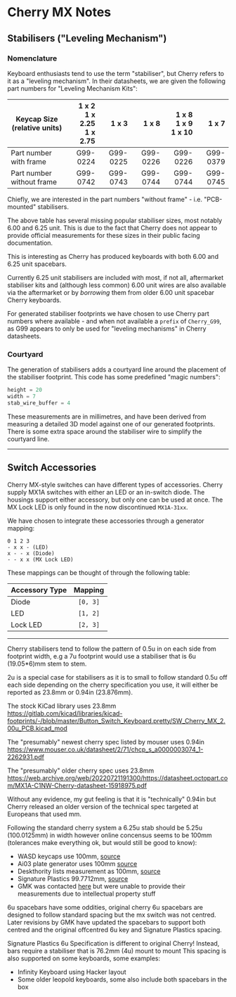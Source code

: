 # Cherry MX Notes

## Stabilisers ("Leveling Mechanism")

### Nomenclature

Keyboard enthusiasts tend to use the term "stabiliser", but Cherry refers to it
as a "leveling mechanism". In their datasheets, we are given the following part
numbers for "Leveling Mechanism Kits":

<!-- markdownlint-disable-next-line -->
| Keycap Size (relative units) | 1 x 2<br>1 x 2.25<br>1 x 2.75 |    1 x 3 |    1 x 8 | 1 x 8<br>1 x 9<br>1 x 10 |    1 x 7 |
|------------------------------|------------------------------:|---------:|---------:|-------------------------:|---------:|
| Part number with frame       |                      G99-0224 | G99-0225 | G99-0226 |                 G99-0226 | G99-0379 |
| Part number without frame    |                      G99-0742 | G99-0743 | G99-0744 |                 G99-0744 | G99-0745 |

Chiefly, we are interested in the part numbers "without frame" - i.e.
"PCB-mounted" stabilisers.

The above table has several missing popular stabiliser sizes, most notably 6.00
and 6.25 unit. This is due to the fact that Cherry does not appear to provide
official measurements for these sizes in their public facing documentation.

This is interesting as Cherry has produced keyboards with both 6.00 and 6.25
unit spacebars.

Currently 6.25 unit stabilisers are included with most, if not all, aftermarket
stabiliser kits and (although less common) 6.00 unit wires are also available
via the aftermarket or by _borrowing_ them from older 6.00 unit spacebar Cherry
keyboards.

For generated stabiliser footprints we have chosen to use Cherry part numbers
where available - and when not available a `prefix` of `Cherry_G99`, as G99
appears to only be used for "leveling mechanisms" in Cherry datasheets.

### Courtyard

The generation of stabilisers adds a courtyard line around the placement of the
stabiliser footprint. This code has some predefined "magic numbers":

```py
height = 20
width = 7
stab_wire_buffer = 4
```

These measurements are in millimetres, and have been derived from measuring a
detailed 3D model against one of our generated footprints. There is some extra
space around the stabiliser wire to simplify the courtyard line.

---

## Switch Accessories

Cherry MX-style switches can have different types of accessories. Cherry
supply MX1A switches with either an LED or an in-switch diode. The housings
support either accessory, but only one can be used at once. The MX Lock LED is
only found in the now discontinued `MX1A-31xx`.

We have chosen to integrate these accessories through a generator mapping:

```text
0 1 2 3
- x x - (LED)
x - - x (Diode)
- - x x (MX Lock LED)
```

These mappings can be thought of through the following table:

| Accessory Type | Mapping  |
| -------------- | :------: |
| Diode          | `[0, 3]` |
| LED            | `[1, 2]` |
| Lock LED       | `[2, 3]` |

---

<!-- TODO: write up the unsorted notes -->

Cherry stabilisers tend to follow the pattern of 0.5u in on each side
from footprint width, e.g a 7u footprint would use a stabiliser that
is 6u (19.05\*6)mm stem to stem.

2u is a special case for stabilisers as it is to small to follow standard
0.5u off each side depending on the cherry specification you use, it will
either be reported as 23.8mm or 0.94in (23.876mm).

The stock KiCad library uses 23.8mm
<https://gitlab.com/kicad/libraries/kicad-footprints/-/blob/master/Button_Switch_Keyboard.pretty/SW_Cherry_MX_2.00u_PCB.kicad_mod>

The "presumably" newest cherry spec listed by mouser uses 0.94in
<https://www.mouser.co.uk/datasheet/2/71/chcp_s_a0000003074_1-2262931.pdf>

The "presumably" older cherry spec uses 23.8mm
<https://web.archive.org/web/20220721191300/https://datasheet.octopart.com/MX1A-C1NW-Cherry-datasheet-15918975.pdf>

Without any evidence, my gut feeling is that it is "technically" 0.94in
but Cherry released an older version of the technical spec targeted at
Europeans that used mm.

Following the standard cherry system a 6.25u stab should be 5.25u (100.0125mm)
in width however online concensus seems to be 100mm (tolerances make everything
ok, but would still be good to know):

- WASD keycaps use 100mm, [source](https://web.archive.org/web/20220307130319/https://support.wasdkeyboards.com/hc/en-us/articles/115009701328-Keycap-Size-Compatibility)
- Ai03 plate generator uses 100mm [source](https://github.com/ai03-2725/another-keyboard-builder/blob/0f52ef2bb39afde84d08aeb9e80d962542ff5d91/plategen2.py#L273)
- Deskthority lists measurement as 100mm, [source](https://web.archive.org/web/20220216113335/https://deskthority.net/wiki/Space_bar_dimensions#6.25_units_.28118mm_wide.2C_3_mounts.2C_50mm_apart.29)
- Signature Plastics 99.7712mm, [source](https://web.archive.org/web/20220909014751/https://pimpmykeyboard.com/dcs-spacebars-pack-of-1)
- GMK was contacted [here](https://uniqey.zendesk.com/hc/en-us/requests/new) but were unable to provide their measurements due to intellectual property stuff

6u spacebars have some oddities, original cherry 6u spacebars are
designed to follow standard spacing but the mx switch was not centred.
Later revisions by GMK have updated the spacebars to support both centred
and the original offcentred 6u key and Signature Plastics spacing.

Signature Plastics 6u Specification is different to original Cherry!
Instead, bars require a stabiliser that is 76.2mm (4u) mount to mount
This spacing is also supported on some keyboards, some examples:

- Infinity Keyboard using Hacker layout
- Some older leopold keyboards, some also include both spacebars in the box
